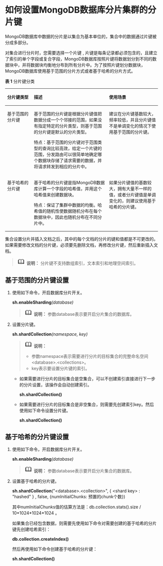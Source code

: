 # 如何设置MongoDB数据库分片集群的分片键<a name="drs_14_0003"></a>

MongoDB数据库中数据的分片是以集合为基本单位的，集合中的数据通过片键被分成多部分。

对集合进行分片时，您需要选择一个片键 , 片键是每条记录都必须包含的，且建立了索引的单个字段或复合字段，MongoDB数据库按照片键将数据划分到不同的数据块中，并将数据块均衡地分布到所有分片中。为了按照片键划分数据块，MongoDB数据库使用基于范围的分片方式或者基于哈希的分片方式。

**表 1**  分片键分类

<a name="table9673142268"></a>
<table><thead align="left"><tr id="row2067316415261"><th class="cellrowborder" valign="top" width="17.46%" id="mcps1.2.4.1.1"><p id="p1067315410261"><a name="p1067315410261"></a><a name="p1067315410261"></a><strong id="b6532735112619"><a name="b6532735112619"></a><a name="b6532735112619"></a>分片键类型</strong></p>
</th>
<th class="cellrowborder" valign="top" width="49.2%" id="mcps1.2.4.1.2"><p id="p16732462617"><a name="p16732462617"></a><a name="p16732462617"></a><strong id="b356311358262"><a name="b356311358262"></a><a name="b356311358262"></a>描述</strong></p>
</th>
<th class="cellrowborder" valign="top" width="33.339999999999996%" id="mcps1.2.4.1.3"><p id="p1067311462619"><a name="p1067311462619"></a><a name="p1067311462619"></a><strong id="b15637355267"><a name="b15637355267"></a><a name="b15637355267"></a>使用场景</strong></p>
</th>
</tr>
</thead>
<tbody><tr id="row166731946261"><td class="cellrowborder" valign="top" width="17.46%" headers="mcps1.2.4.1.1 "><p id="p267334112611"><a name="p267334112611"></a><a name="p267334112611"></a>基于范围的分片键</p>
</td>
<td class="cellrowborder" valign="top" width="49.2%" headers="mcps1.2.4.1.2 "><p id="p16731141262"><a name="p16731141262"></a><a name="p16731141262"></a>基于范围的分片键是根据分片键值把数据分成一个个邻接的范围，如果没有指定特定的分片类型，则基于范围的分片键是默认的分片类型。</p>
<p id="p7700658132614"><a name="p7700658132614"></a><a name="p7700658132614"></a>特点：基于范围的分片键对于范围类型的查询比较高效，给定一个片键的范围，分发路由可以很简单地确定哪个数据块存储了请求需要的数据，并将请求转发到相应的分片中。</p>
</td>
<td class="cellrowborder" valign="top" width="33.339999999999996%" headers="mcps1.2.4.1.3 "><p id="p1867314413265"><a name="p1867314413265"></a><a name="p1867314413265"></a>建议在分片键基数较大，频率较低，并且分片键值不是单调变化的情况下使用基于范围的分片键。</p>
</td>
</tr>
<tr id="row196737482617"><td class="cellrowborder" valign="top" width="17.46%" headers="mcps1.2.4.1.1 "><p id="p13673346260"><a name="p13673346260"></a><a name="p13673346260"></a>基于哈希的分片键</p>
</td>
<td class="cellrowborder" valign="top" width="49.2%" headers="mcps1.2.4.1.2 "><p id="p156734416261"><a name="p156734416261"></a><a name="p156734416261"></a>基于哈希的分片键是指MongoDB数据库计算一个字段的哈希值，并用这个哈希值来创建数据块。</p>
<p id="p11623414183910"><a name="p11623414183910"></a><a name="p11623414183910"></a>特点：保证了集群中数据的均衡。哈希值的随机性使数据随机分布在每个数据块中，因此也随机分布在不同分片中。</p>
</td>
<td class="cellrowborder" valign="top" width="33.339999999999996%" headers="mcps1.2.4.1.3 "><p id="p17673104132612"><a name="p17673104132612"></a><a name="p17673104132612"></a>如果分片键值的基数较大，拥有大量不一样的值，或者分片键值是单调变化的，则建议使用基于哈希的分片键。</p>
</td>
</tr>
</tbody>
</table>

集合设置分片并插入文档之后，其中的每个文档的分片的键和值都是不可更改的。如果需要修改文档的分片键，必须要先删除文档，再修改分片键，然后重新插入文档。

>![](public_sys-resources/icon-note.gif) **说明：** 
>分片键不支持数组索引，文本索引和地理空间索引。

## 基于范围的分片键设置<a name="section138609266341"></a>

1.  使用如下命令，开启数据库分片开关。

    **sh.enableSharding**_\(database\)_

    >![](public_sys-resources/icon-note.gif) **说明：** 
    >参数database表示要开启分片集合的数据库。

2.  设置分片键。

    **sh.shardCollection**_\(namespace, key\)_

    >![](public_sys-resources/icon-note.gif) **说明：** 
    >-   参数namespace表示需要进行分片的目标集合的完整命名空间<database\>.<collections\>。
    >-   key表示要设置分片键的索引。

    -   如果需要进行分片的目标集合是空集合，可以不创建索引直接进行下一步的分片设置，该操作会自动创建索引。

        **sh.shardCollection\(\)**

    -   如果需要进行分片的目标集合是非空集合，则需要先创建索引key。然后使用如下命令设置分片键。

        **sh.shardCollection\(\)**



## 基于哈希的分片键设置<a name="section010117324550"></a>

1.  使用如下命令，开启数据库分片开关。

    **sh.enableSharding**_\(database\)_

    >![](public_sys-resources/icon-note.gif) **说明：** 
    >参数database表示要开启分片集合的数据库。

2.  设置基于哈希的分片键。

    **sh.shardCollection**\("<database\>.<collection\>", \{ <shard key\> : "hashed" \} , false, \{numInitialChunks: 预置的chunk个数\}\)

    其中numInitialChunks值的估算方法是：db.collection.stats\(\).size / 10\*1024\*1024\*1024 。

    如果集合已经包含数据，则需要先使用如下命令对需要创建的基于哈希的分片键先创建哈希索引：

    **db.collection.createIndex\(\)**

    然后再使用如下命令创建基于哈希的分片键：

    **sh.shardCollection\(\)**


